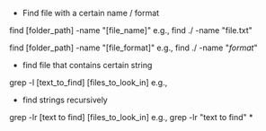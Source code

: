 * Find file with a certain name / format

find [folder_path] -name "[file_name]"			e.g., find ./ -name "file.txt"

find [folder_path] -name "[file_format]"		e.g., find ./ -name "*format*"



* find file that contains certain string

grep -l [text_to_find] [files_to_look_in]		e.g., 

* find strings recursively

grep -lr [text to find] [files_to_look_in]		e.g., grep -lr "text to find" *

